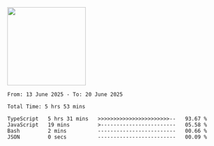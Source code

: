 <img height="180em" src="https://github-readme-stats-eight-theta.vercel.app/api?username=bkundev&show_icons=true&theme=radical&include_all_commits=true&count_private=true"/>
<!--START_SECTION:waka-->

```all_time
From: 13 June 2025 - To: 20 June 2025

Total Time: 5 hrs 53 mins

TypeScript   5 hrs 31 mins   >>>>>>>>>>>>>>>>>>>>>>>--   93.67 %
JavaScript   19 mins         >------------------------   05.58 %
Bash         2 mins          -------------------------   00.66 %
JSON         0 secs          -------------------------   00.09 %
```

<!--END_SECTION:waka-->
